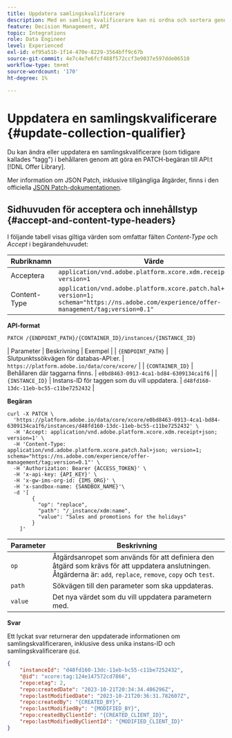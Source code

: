```yaml
---
title: Uppdatera samlingskvalificerare
description: Med en samling kvalificerare kan ni ordna och sortera genom era erbjudanden på ett bättre sätt.
feature: Decision Management, API
topic: Integrations
role: Data Engineer
level: Experienced
exl-id: ef95a51b-1f14-470e-8229-3564bff9c67b
source-git-commit: 4e7c4e7e6fcf488f572ccf3e9037e597dde06510
workflow-type: tm+mt
source-wordcount: '170'
ht-degree: 1%

---
```


# Uppdatera en samlingskvalificerare {#update-collection-qualifier}

Du kan ändra eller uppdatera en samlingskvalificerare (som tidigare kallades &quot;tagg&quot;) i behållaren genom att göra en PATCH-begäran till API:t [!DNL Offer Library].

Mer information om JSON Patch, inklusive tillgängliga åtgärder, finns i den officiella [JSON Patch-dokumentationen](https://jsonpatch.com/).

## Sidhuvuden för acceptera och innehållstyp {#accept-and-content-type-headers}

I följande tabell visas giltiga värden som omfattar fälten *Content-Type* och *Accept* i begärandehuvudet:

| Rubriknamn | Värde |
| ----------- | ----- |
| Acceptera | `application/vnd.adobe.platform.xcore.xdm.receipt+json; version=1` |
| Content-Type | `application/vnd.adobe.platform.xcore.patch.hal+json; version=1; schema="https://ns.adobe.com/experience/offer-management/tag;version=0.1"` |

**API-format**

```http
PATCH /{ENDPOINT_PATH}/{CONTAINER_ID}/instances/{INSTANCE_ID}
```

| Parameter | Beskrivning | Exempel |
| `{ENDPOINT_PATH}` | Slutpunktssökvägen för databas-API:er. | `https://platform.adobe.io/data/core/xcore/` |
| `{CONTAINER_ID}` | Behållaren där taggarna finns. | `e0bd8463-0913-4ca1-bd84-6309134ca1f6` |
| `{INSTANCE_ID}` | Instans-ID för taggen som du vill uppdatera. | `d48fd160-13dc-11eb-bc55-c11be7252432` |

**Begäran**

```shell
curl -X PATCH \
  'https://platform.adobe.io/data/core/xcore/e0bd8463-0913-4ca1-bd84-6309134ca1f6/instances/d48fd160-13dc-11eb-bc55-c11be7252432' \
  -H 'Accept: application/vnd.adobe.platform.xcore.xdm.receipt+json; version=1' \
  -H 'Content-Type: application/vnd.adobe.platform.xcore.patch.hal+json; version=1; schema="https://ns.adobe.com/experience/offer-management/tag;version=0.1"' \
  -H 'Authorization: Bearer {ACCESS_TOKEN}' \
  -H 'x-api-key: {API_KEY}' \
  -H 'x-gw-ims-org-id: {IMS_ORG}' \
  -H 'x-sandbox-name: {SANDBOX_NAME}'\
  -d '[
        {
          "op": "replace",
          "path": "/_instance/xdm:name",
          "value": "Sales and promotions for the holidays"
        }
    ]'
```

| Parameter | Beskrivning |
| --------- | ----------- |
| `op` | Åtgärdsanropet som används för att definiera den åtgärd som krävs för att uppdatera anslutningen. Åtgärderna är: `add`, `replace`, `remove`, `copy` och `test`. |
| `path` | Sökvägen till den parameter som ska uppdateras. |
| `value` | Det nya värdet som du vill uppdatera parametern med. |

**Svar**

Ett lyckat svar returnerar den uppdaterade informationen om samlingskvalificeraren, inklusive dess unika instans-ID och samlingskvalificerare `@id`.

```json
{
    "instanceId": "d48fd160-13dc-11eb-bc55-c11be7252432",
    "@id": "xcore:tag:124e147572cd7866",
    "repo:etag": 2,
    "repo:createdDate": "2023-10-21T20:34:34.486296Z",
    "repo:lastModifiedDate": "2023-10-21T20:36:31.782607Z",
    "repo:createdBy": "{CREATED_BY}",
    "repo:lastModifiedBy": "{MODIFIED_BY}",
    "repo:createdByClientId": "{CREATED_CLIENT_ID}",
    "repo:lastModifiedByClientId": "{MODIFIED_CLIENT_ID}"
}
```

